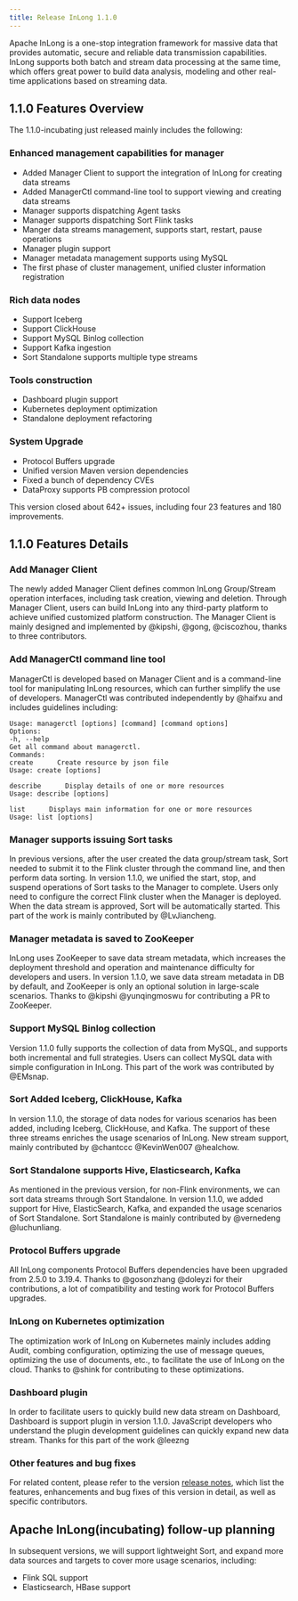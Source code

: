 ```yaml
---
title: Release InLong 1.1.0
---
```


Apache InLong is a one-stop integration framework for massive data that provides automatic, secure and reliable data transmission capabilities. InLong supports both batch and stream data processing at the same time, which offers great power to build data analysis, modeling and other real-time applications based on streaming data.

<!--truncate-->

## 1.1.0 Features Overview
The 1.1.0-incubating just released mainly includes the following:

### Enhanced management capabilities for manager
- Added Manager Client to support the integration of InLong for creating data streams
- Added ManagerCtl command-line tool to support viewing and creating data streams
- Manager supports dispatching Agent tasks
- Manager supports dispatching Sort Flink tasks
- Manger data streams management, supports start, restart, pause operations
- Manager plugin support
- Manager metadata management supports using MySQL
- The first phase of cluster management, unified cluster information registration

### Rich data nodes
- Support Iceberg
- Support ClickHouse
- Support MySQL Binlog collection
- Support Kafka ingestion
- Sort Standalone supports multiple type streams

### Tools construction
- Dashboard plugin support
- Kubernetes deployment optimization
- Standalone deployment refactoring

### System Upgrade
- Protocol Buffers upgrade
- Unified version Maven version dependencies
- Fixed a bunch of dependency CVEs
- DataProxy supports PB compression protocol

This version closed about 642+ issues, including four 23 features and 180 improvements.

## 1.1.0 Features Details
### Add Manager Client
The newly added Manager Client defines common InLong Group/Stream operation interfaces, including task creation, viewing and deletion. Through Manager Client, users can build InLong into any third-party platform to achieve unified customized platform construction. The Manager Client is mainly designed and implemented by @kipshi, @gong, @ciscozhou, thanks to three contributors.

### Add ManagerCtl command line tool
ManagerCtl is developed based on Manager Client and is a command-line tool for manipulating InLong resources, which can further simplify the use of developers. ManagerCtl was contributed independently by @haifxu and includes guidelines including:
```
Usage: managerctl [options] [command] [command options]
Options:
-h, --help
Get all command about managerctl.
Commands:
create      Create resource by json file
Usage: create [options]
​
describe      Display details of one or more resources
Usage: describe [options]
​
list      Displays main information for one or more resources
Usage: list [options]
```

### Manager supports issuing Sort tasks
In previous versions, after the user created the data group/stream task, Sort needed to submit it to the Flink cluster through the command line, and then perform data sorting. In version 1.1.0, we unified the start, stop, and suspend operations of Sort tasks to the Manager to complete. Users only need to configure the correct Flink cluster when the Manager is deployed. When the data stream is approved, Sort will be automatically started. 
This part of the work is mainly contributed by @LvJiancheng.

### Manager metadata is saved to ZooKeeper
InLong uses ZooKeeper to save data stream metadata, which increases the deployment threshold and operation and maintenance difficulty for developers and users. 
In version 1.1.0, we save data stream metadata in DB by default, and ZooKeeper is only an optional solution in large-scale scenarios. Thanks to @kipshi @yunqingmoswu for contributing a PR to ZooKeeper.

### Support MySQL Binlog collection
Version 1.1.0 fully supports the collection of data from MySQL, and supports both incremental and full strategies. Users can collect MySQL data with simple configuration in InLong. This part of the work was contributed by @EMsnap.

### Sort Added Iceberg, ClickHouse, Kafka
In version 1.1.0, the storage of data nodes for various scenarios has been added, including Iceberg, ClickHouse, and Kafka. The support of these three streams enriches the usage scenarios of InLong. New stream support, mainly contributed by @chantccc @KevinWen007 @healchow.

### Sort Standalone supports Hive, Elasticsearch, Kafka
As mentioned in the previous version, for non-Flink environments, we can sort data streams through Sort Standalone. In version 1.1.0, we added support for Hive, ElasticSearch, Kafka, and expanded the usage scenarios of Sort Standalone. Sort Standalone is mainly contributed by @vernedeng @luchunliang.

### Protocol Buffers upgrade
All InLong components Protocol Buffers dependencies have been upgraded from 2.5.0 to 3.19.4. Thanks to @gosonzhang @doleyzi for their contributions, a lot of compatibility and testing work for Protocol Buffers upgrades.

### InLong on Kubernetes optimization
The optimization work of InLong on Kubernetes mainly includes adding Audit, combing configuration, optimizing the use of message queues, optimizing the use of documents, etc., to facilitate the use of InLong on the cloud. Thanks to @shink for contributing to these optimizations.

### Dashboard plugin
In order to facilitate users to quickly build new data stream on Dashboard, Dashboard is support plugin in version 1.1.0. JavaScript developers who understand the plugin development guidelines can quickly expand new data stream. Thanks for this part of the work @leezng

### Other features and bug fixes
For related content, please refer to the version [release notes](https://github.com/apache/incubator-inlong/blob/master/CHANGES.md), which list the features, enhancements and bug fixes of this version in detail, as well as specific contributors.

## Apache InLong(incubating) follow-up planning
In subsequent versions, we will support lightweight Sort, and expand more data sources and targets to cover more usage scenarios, including:
- Flink SQL support
- Elasticsearch, HBase support